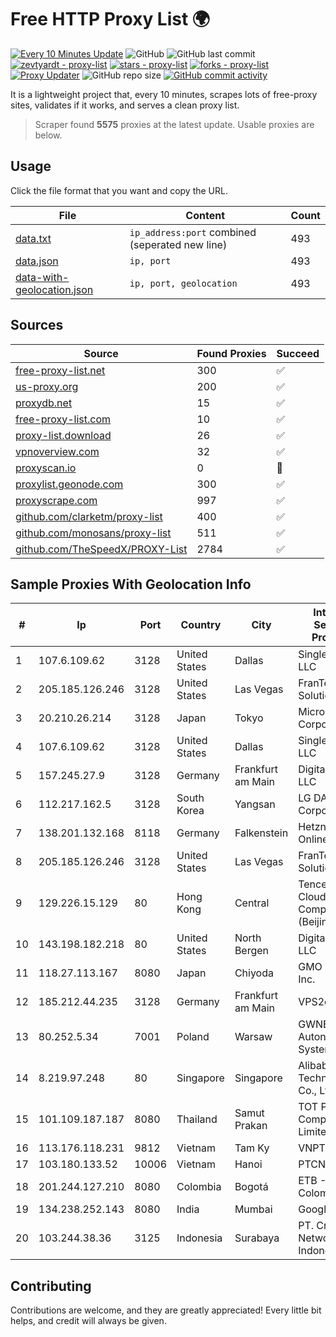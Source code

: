 
# Free HTTP Proxy List 🌍

[![Every 10 Minutes Update](https://github.com/mertguvencli/http-proxy-list/actions/workflows/main.yml/badge.svg?branch=main)](https://github.com/mertguvencli/http-proxy-list/actions/workflows/main.yml)
![GitHub](https://img.shields.io/github/license/mertguvencli/http-proxy-list)
![GitHub last commit](https://img.shields.io/github/last-commit/mertguvencli/http-proxy-list)
[![zevtyardt - proxy-list](https://img.shields.io/static/v1?label=zevtyardt&message=proxy-list&color=blue&logo=github)](https://github.com/zevtyardt/proxy-list "Go to GitHub repo")
[![stars - proxy-list](https://img.shields.io/github/stars/zevtyardt/proxy-list?style=social)](https://github.com/zevtyardt/proxy-list)
[![forks - proxy-list](https://img.shields.io/github/forks/zevtyardt/proxy-list?style=social)](https://github.com/zevtyardt/proxy-list)
[![Proxy Updater](https://github.com/zevtyardt/proxy-list/workflows/Proxy%20Updater/badge.svg)](https://github.com/zevtyardt/proxy-list/actions?query=workflow:"Proxy+Updater")
![GitHub repo size](https://img.shields.io/github/repo-size/zevtyardt/proxy-list)
[![GitHub commit activity](https://img.shields.io/github/commit-activity/m/zevtyardt/proxy-list?logo=commits)](https://github.com/zevtyardt/proxy-list/commits/main)

It is a lightweight project that, every 10 minutes, scrapes lots of free-proxy sites, validates if it works, and serves a clean proxy list.

> Scraper found **5575** proxies at the latest update. Usable proxies are below.

## Usage

Click the file format that you want and copy the URL.

|File|Content|Count|
|----|-------|-----|
|[data.txt](https://raw.githubusercontent.com/mertguvencli/http-proxy-list/main/proxy-list/data.txt)|`ip_address:port` combined (seperated new line)|493|
|[data.json](https://raw.githubusercontent.com/mertguvencli/http-proxy-list/main/proxy-list/data.json)|`ip, port`|493|
|[data-with-geolocation.json](https://raw.githubusercontent.com/mertguvencli/http-proxy-list/main/proxy-list/data-with-geolocation.json)|`ip, port, geolocation`|493|

## Sources

|Source|Found Proxies|Succeed|
|------|-------------|-------|
|[free-proxy-list.net](https://free-proxy-list.net)|300|✅|
|[us-proxy.org](https://www.us-proxy.org)|200|✅|
|[proxydb.net](http://proxydb.net)|15|✅|
|[free-proxy-list.com](https://free-proxy-list.com/?page=&port=&type%5B%5D=http&type%5B%5D=https&up_time=0&search=Search)|10|✅|
|[proxy-list.download](https://www.proxy-list.download/HTTP)|26|✅|
|[vpnoverview.com](https://vpnoverview.com/privacy/anonymous-browsing/free-proxy-servers)|32|✅|
|[proxyscan.io](https://www.proxyscan.io)|0|🚫|
|[proxylist.geonode.com](https://proxylist.geonode.com/api/proxy-list?limit=300&page=1&sort_by=lastChecked&sort_type=desc&protocols=http,https)|300|✅|
|[proxyscrape.com](https://api.proxyscrape.com/v2/?request=displayproxies&protocol=http&timeout=10000&country=all&ssl=all&anonymity=all)|997|✅|
|[github.com/clarketm/proxy-list](https://raw.githubusercontent.com/clarketm/proxy-list/master/proxy-list-raw.txt)|400|✅|
|[github.com/monosans/proxy-list](https://raw.githubusercontent.com/monosans/proxy-list/main/proxies/http.txt)|511|✅|
|[github.com/TheSpeedX/PROXY-List](https://raw.githubusercontent.com/TheSpeedX/PROXY-List/master/http.txt)|2784|✅|


## Sample Proxies With Geolocation Info

|#|Ip|Port|Country|City|Internet Service Provider|
|-|--|----|-------|----|-------------------------|
|1|107.6.109.62|3128|United States|Dallas|SingleHop LLC|
|2|205.185.126.246|3128|United States|Las Vegas|FranTech Solutions|
|3|20.210.26.214|3128|Japan|Tokyo|Microsoft Corporation|
|4|107.6.109.62|3128|United States|Dallas|SingleHop LLC|
|5|157.245.27.9|3128|Germany|Frankfurt am Main|DigitalOcean, LLC|
|6|112.217.162.5|3128|South Korea|Yangsan|LG DACOM Corporation|
|7|138.201.132.168|8118|Germany|Falkenstein|Hetzner Online GmbH|
|8|205.185.126.246|3128|United States|Las Vegas|FranTech Solutions|
|9|129.226.15.129|80|Hong Kong|Central|Tencent Cloud Computing (Beijing) Co|
|10|143.198.182.218|80|United States|North Bergen|DigitalOcean, LLC|
|11|118.27.113.167|8080|Japan|Chiyoda|GMO Internet, Inc.|
|12|185.212.44.235|3128|Germany|Frankfurt am Main|VPS2day.com|
|13|80.252.5.34|7001|Poland|Warsaw|GWNET Autonomus System|
|14|8.219.97.248|80|Singapore|Singapore|Alibaba (US) Technology Co., Ltd.|
|15|101.109.187.187|8080|Thailand|Samut Prakan|TOT Public Company Limited|
|16|113.176.118.231|9812|Vietnam|Tam Ky|VNPT|
|17|103.180.133.52|10006|Vietnam|Hanoi|PTCNHOALAC|
|18|201.244.127.210|8080|Colombia|Bogotá|ETB - Colombia|
|19|134.238.252.143|8080|India|Mumbai|Google LLC|
|20|103.244.38.36|3125|Indonesia|Surabaya|PT. Cross Network Indonesia|



## Contributing

Contributions are welcome, and they are greatly appreciated! Every
little bit helps, and credit will always be given.

